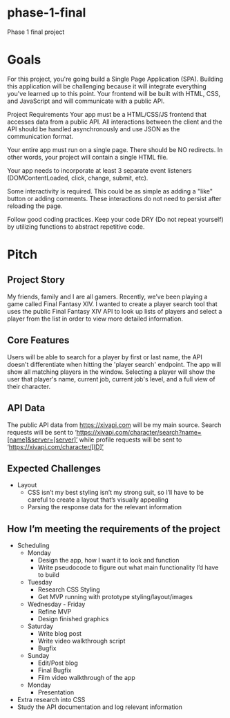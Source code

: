 # phase-1-final
Phase 1 final project

# Goals
For this project, you're going build a Single Page Application (SPA). Building this application will be challenging because it will integrate everything you've learned up to this point. Your frontend will be built with HTML, CSS, and JavaScript and will communicate with a public API.

Project Requirements
Your app must be a HTML/CSS/JS frontend that accesses data from a public API. All interactions between the client and the API should be handled asynchronously and use JSON as the communication format.

Your entire app must run on a single page. There should be NO redirects. In other words, your project will contain a single HTML file.

Your app needs to incorporate at least 3 separate event listeners (DOMContentLoaded, click, change, submit, etc).

Some interactivity is required. This could be as simple as adding a "like" button or adding comments. These interactions do not need to persist after reloading the page.

Follow good coding practices. Keep your code DRY (Do not repeat yourself) by utilizing functions to abstract repetitive code.

# Pitch
## Project Story
My friends, family and I are all gamers. Recently, we’ve been playing a game called Final Fantasy XIV. I wanted to create a player search tool that uses the public Final Fantasy XIV API to look up lists of players and select a player from the list in order to view more detailed information.

## Core Features
Users will be able to search for a player by first or last name, the API doesn't differentiate when hitting the 'player search' endpoint. The app will show all matching players in the window. Selecting a player will show the user that player's name, current job, current job's level, and a full view of their character.

## API Data
The public API data from https://xivapi.com will be my main source. Search requests will be sent to ‘https://xivapi.com/character/search?name=[name]&server=[server]’ while profile requests will be sent to ‘https://xivapi.com/character/[ID]’

## Expected Challenges
- Layout
    - CSS isn’t my best styling isn’t my strong suit, so I’ll have to be careful to create a layout that’s visually appealing
    - Parsing the response data for the relevant information

## How I’m meeting the requirements of the project
- Scheduling
    - Monday
        - Design the app, how I want it to look and function
        - Write pseudocode to figure out what main functionality I’d have to build
    - Tuesday
        - Research CSS Styling
        - Get MVP running with prototype styling/layout/images
    - Wednesday - Friday
        - Refine MVP
        - Design finished graphics
    - Saturday
        - Write blog post
        - Write video walkthrough script
        - Bugfix
    - Sunday
        - Edit/Post blog
        - Final Bugfix
        - Film video walkthrough of the app
    - Monday
        - Presentation
- Extra research into CSS
- Study the API documentation and log relevant information